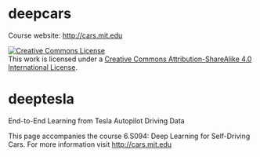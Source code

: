 # deepcars

Course website: http://cars.mit.edu

<a rel="license" href="http://creativecommons.org/licenses/by-sa/4.0/"><img alt="Creative Commons License" style="border-width:0" src="https://i.creativecommons.org/l/by-sa/4.0/88x31.png" /></a><br />This work is licensed under a <a rel="license" href="http://creativecommons.org/licenses/by-sa/4.0/">Creative Commons Attribution-ShareAlike 4.0 International License</a>.



# deeptesla
End-to-End Learning from Tesla Autopilot Driving Data

This page accompanies the course 6.S094: Deep Learning for Self-Driving Cars. For more information visit http://cars.mit.edu 
